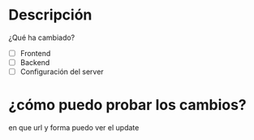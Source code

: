 # Descripción
¿Qué ha cambiado?

- [ ] Frontend
- [ ] Backend
- [ ] Configuración del server

# ¿cómo puedo probar los cambios?
en que url y forma puedo ver el update
